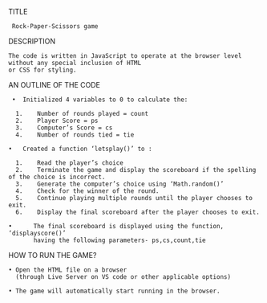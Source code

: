 TITLE 

     Rock-Paper-Scissors game


DESCRIPTION

    The code is written in JavaScript to operate at the browser level without any special inclusion of HTML
    or CSS for styling.


AN OUTLINE OF THE CODE

     •	Initialized 4 variables to 0 to calculate the:
  
      1.	Number of rounds played = count
      2.	Player Score = ps
      3.	Computer’s Score = cs
      4.	Number of rounds tied = tie
      
    •	Created a function ‘letsplay()’ to :
  
      1.	Read the player’s choice
      2.	Terminate the game and display the scoreboard if the spelling of the choice is incorrect.
      3.	Generate the computer’s choice using ‘Math.random()’
      4.	Check for the winner of the round.
      5.	Continue playing multiple rounds until the player chooses to exit.
      6.	Display the final scoreboard after the player chooses to exit.
      
    •      The final scoreboard is displayed using the function, ‘displayscore()’
           having the following parameters- ps,cs,count,tie

HOW TO RUN THE GAME?

    • Open the HTML file on a browser
      (through Live Server on VS code or other applicable options)
      
    • The game will automatically start running in the browser.


